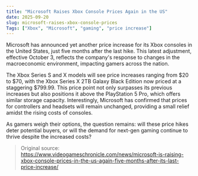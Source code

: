 ```yaml
---
title: "Microsoft Raises Xbox Console Prices Again in the US"
date: 2025-09-20
slug: microsoft-raises-xbox-console-prices
Tags: ["Xbox", "Microsoft", "gaming", "price increase"]
---
```


Microsoft has announced yet another price increase for its Xbox consoles in the United States, just five months after the last hike. This latest adjustment, effective October 3, reflects the company's response to changes in the macroeconomic environment, impacting gamers across the nation.

The Xbox Series S and X models will see price increases ranging from $20 to $70, with the Xbox Series X 2TB Galaxy Black Edition now priced at a staggering $799.99. This price point not only surpasses its previous increases but also positions it above the PlayStation 5 Pro, which offers similar storage capacity. Interestingly, Microsoft has confirmed that prices for controllers and headsets will remain unchanged, providing a small relief amidst the rising costs of consoles.

As gamers weigh their options, the question remains: will these price hikes deter potential buyers, or will the demand for next-gen gaming continue to thrive despite the increased costs?
> Original source: https://www.videogameschronicle.com/news/microsoft-is-raising-xbox-console-prices-in-the-us-again-five-months-after-its-last-price-increase/